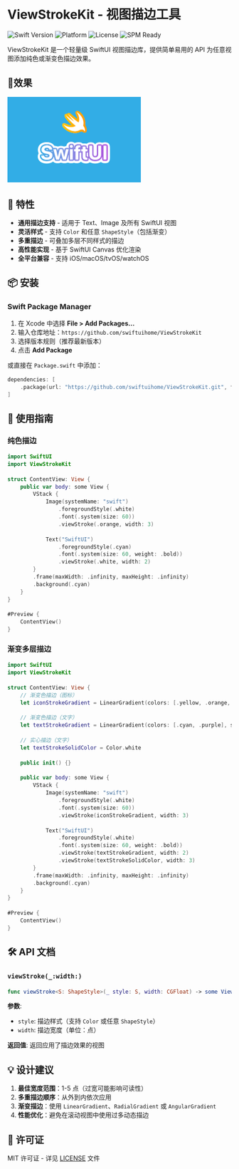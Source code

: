 # ViewStrokeKit - 视图描边工具

![Swift Version](https://img.shields.io/badge/Swift-5.9+-orange.svg) ![Platform](https://img.shields.io/badge/Platform-iOS%2016+%20%7C%20macOS%2013+%20%7C%20tvOS%2013+%20%7C%20watchOS%206+-lightgrey.svg) ![License](https://img.shields.io/badge/License-MIT-blue.svg) ![SPM Ready](https://img.shields.io/badge/SPM-Compatible-brightgreen.svg)

ViewStrokeKit 是一个轻量级 SwiftUI 视图描边库，提供简单易用的 API 为任意视图添加纯色或渐变色描边效果。



## 📱效果

<img src="screenshot.png" alt="效果图" style="width: 300px;" />



## 🌟 特性

- **通用描边支持** - 适用于 Text、Image 及所有 SwiftUI 视图
- **灵活样式** - 支持 `Color` 和任意 `ShapeStyle`（包括渐变）
- **多重描边** - 可叠加多层不同样式的描边
- **高性能实现** - 基于 SwiftUI Canvas 优化渲染
- **全平台兼容** - 支持 iOS/macOS/tvOS/watchOS



## 📦 安装

### Swift Package Manager

1. 在 Xcode 中选择 **File > Add Packages...**
2. 输入仓库地址：`https://github.com/swiftuihome/ViewStrokeKit`
3. 选择版本规则（推荐最新版本）
4. 点击 **Add Package**

或直接在 `Package.swift` 中添加：

```swift
dependencies: [
    .package(url: "https://github.com/swiftuihome/ViewStrokeKit.git", from: "1.1.0")
]
```



## 🎨 使用指南

### 纯色描边

```swift
import SwiftUI
import ViewStrokeKit

struct ContentView: View {
    public var body: some View {
        VStack {
            Image(systemName: "swift")
                .foregroundStyle(.white)
                .font(.system(size: 60))
                .viewStroke(.orange, width: 3)
            
            Text("SwiftUI")
                .foregroundStyle(.cyan)
                .font(.system(size: 60, weight: .bold))
                .viewStroke(.white, width: 2)
        }
        .frame(maxWidth: .infinity, maxHeight: .infinity)
        .background(.cyan)
    }
}

#Preview {
    ContentView()
}
```

### 渐变多层描边

```swift
import SwiftUI
import ViewStrokeKit

struct ContentView: View {
    // 渐变色描边（图标）
    let iconStrokeGradient = LinearGradient(colors: [.yellow, .orange, .purple], startPoint: .topLeading, endPoint: .bottomTrailing)
    
    // 渐变色描边（文字）
    let textStrokeGradient = LinearGradient(colors: [.cyan, .purple], startPoint: .leading, endPoint: .trailing)
    
    // 实心描边（文字）
    let textStrokeSolidColor = Color.white
    
    public init() {}
    
    public var body: some View {
        VStack {
            Image(systemName: "swift")
                .foregroundStyle(.white)
                .font(.system(size: 60))
                .viewStroke(iconStrokeGradient, width: 3)
            
            Text("SwiftUI")
                .foregroundStyle(.white)
                .font(.system(size: 60, weight: .bold))
                .viewStroke(textStrokeGradient, width: 2)
                .viewStroke(textStrokeSolidColor, width: 3)
        }
        .frame(maxWidth: .infinity, maxHeight: .infinity)
        .background(.cyan)
    }
}

#Preview {
    ContentView()
}
```



## 🛠 API 文档

### `viewStroke(_:width:)`

```swift
func viewStroke<S: ShapeStyle>(_ style: S, width: CGFloat) -> some View
```

**参数**:
- `style`: 描边样式（支持 `Color` 或任意 `ShapeStyle`）
- `width`: 描边宽度（单位：点）

**返回值**:
返回应用了描边效果的视图



## 💡 设计建议

1. **最佳宽度范围**：1-5 点（过宽可能影响可读性）
2. **多重描边顺序**：从外到内依次应用
3. **渐变描边**：使用 `LinearGradient`、`RadialGradient` 或 `AngularGradient`
4. **性能优化**：避免在滚动视图中使用过多动态描边



## 📜 许可证

MIT 许可证 - 详见 [LICENSE](LICENSE) 文件
